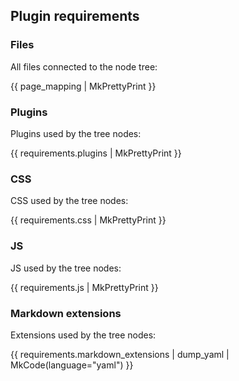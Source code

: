 ## Plugin requirements

### Files

All files connected to the node tree:

{{ page_mapping | MkPrettyPrint }}

### Plugins

Plugins used by the tree nodes:

{{ requirements.plugins | MkPrettyPrint }}

### CSS

CSS used by the tree nodes:

{{ requirements.css | MkPrettyPrint }}

### JS

JS used by the tree nodes:

{{ requirements.js | MkPrettyPrint }}

### Markdown extensions

Extensions used by the tree nodes:

{{ requirements.markdown_extensions | dump_yaml |  MkCode(language="yaml") }}
